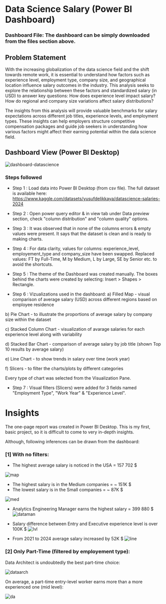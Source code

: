 
# Data Science Salary (Power BI Dashboard)

### Dashboard File: The dashboard can be simply downloaded from the files section above.

## Problem Statement

With the increasing globalization of the data science field and the shift towards remote work, it is essential to understand how factors such as experience level, employment type, company size, and geographical location influence salary outcomes in the industry. This analysis seeks to explore the relationship between these factors and standardized salary (in USD) to answer key questions: How does experience level impact salary? How do regional and company size variations affect salary distributions?

The insights from this analysis will provide valuable benchmarks for salary expectations across different job titles, experience levels, and employment types. These insights can help employers structure competitive compensation packages and guide job seekers in understanding how various factors might affect their earning potential within the data science field.

## Dashboard View (Power BI Desktop)

![dashboard-datascience](https://github.com/user-attachments/assets/f3b4fdb5-e93a-427c-97ab-6462e5e9d102)

### Steps followed 

- Step 1 : Load data into Power BI Desktop (from csv file). The full dataset is available here: 
https://www.kaggle.com/datasets/yusufdelikkaya/datascience-salaries-2024

- Step 2 : Open power query editor & in view tab under Data preview section, check "column distribution" and "column quality" options.

- Step 3 : It was observed that in none of the columns errors & empty values were present. It says that the dataset is clean and is ready to making charts. 

- Step 4 : For data clarity, values for columns: experience_level, employement_type and company_size have been swapped. Replaced values: FT by Full-Time, M by Medium, L by Large, SE by Senior etc. to avoid the shortcuts.

- Step 5 : The theme of the Dashboard was created manually. The boxes behind the charts were created by selecting: Insert > Shapes > Rectangle.

- Step 6 : Vizualizations used in the dashboard:
a) Filled Map - visual comparison of average salary (USD) across different regions based on employee residence 

b) Pie Chart - to illustrate the proportions of average salary by company size within the dataset

c) Stacked Column Chart - visualization of avarage salaries for each experience level along with variability

d) Stacked Bar Chart - comparison of average salary by job title (shown Top 10 results by average salary)

e) Line Chart - to show trends in salary over time (work year)

f) Slicers - to filter the charts/plots by different categories

Every type of chart was selected from the Visualization Pane.

- Step 7 : Visual filters (Slicers) were added for 3 fields named "Employment Type", "Work Year" & "Experience Level".


# Insights

The one-page report was created in Power BI Desktop. This is my first, basic project, so it is difficult to come to very in-depth insights.

Although, following inferences can be drawn from the dashboard:

### [1] With no filters:
 - The highest average salary is noticed in the USA = 157 702 $
   
 ![map](https://github.com/user-attachments/assets/b29b6cdb-81cd-45fb-9fb3-07ce21537f91)
 
 - The highest salary is in the Medium companies = ~ 151K $
 - The lowest salary is in the Small companies = ~ 87K $

 ![med](https://github.com/user-attachments/assets/901853e6-2b79-494c-afc2-ea222a52c57f)

 - Analytics Engineering Manager earns the highest salary = 399 880 $
 ![dataman](https://github.com/user-attachments/assets/df3cd4ca-b34d-4abc-9ebe-1244c4e04056)

 - Salary difference between Entry and Executive experience level is over 100K $
 ![lvl](https://github.com/user-attachments/assets/7a924753-115c-4315-a71e-97aadfc8eb15)

 - From 2021 to 2024 average salary increased by 52K $
 ![line](https://github.com/user-attachments/assets/d314e655-5a54-464c-a2dc-fadb26523369)

### [2] Only Part-Time (filtered by employement type):
 Data Architect is undoubtedly the best part-time choice:

 ![dataarch](https://github.com/user-attachments/assets/b7ac7b87-bddf-4388-874a-782bc16bdbd5)

 On average, a part-time entry-level worker earns more than a more experienced one (mid level):

 ![da](https://github.com/user-attachments/assets/8f90a17c-3501-493d-9e63-15f5df809e19)





